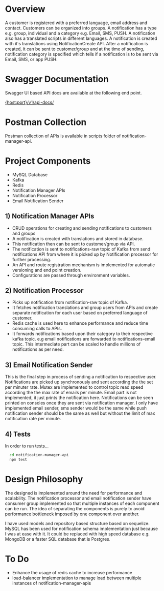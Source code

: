 # Overview

A customer is registered with a preferred language, email address and contact. Customers can be organized into groups. A notification has a type e.g. group, individual and a category e.g. Email, SMS, PUSH. A notification also has a translated scripts in different languages. A notification is created with it's translations using NotificationCreate API. After a notification is created, it can be sent to customer/group and at the time of sending, notification category is specified which tells if a notification is to be sent via Email, SMS, or app PUSH. 

# Swagger Documentation

Swagger UI based API docs are available at the following end point.

[{host:port}/v1/api-docs/]()

# Postman Collection

Postman collection of APIs is available in scripts folder of notification-manager-api.

# Project Components

- MySQL Database
- Kafka
- Redis
- Notification Manager APIs
- Notification Processor
- Email Notification Sender


## 1) Notification Manager APIs

- CRUD operations for creating and sending notifications to customers and groups
- A notification is created with translations and stored in database.
- This notification then can be sent to customer/group via API. 
- The notification is sent to notifications-raw topic of Kafka from send notifications API from where it is picked up by Notification processor for further processing.
- An API and route registration mechanism is implemented for automatic versioning and end point creation.
- Configurations are passed through environment variables. 

## 2) Notification Processor

- Picks up notification from notification-raw topic of Kafka. 
- It fetches notification translations and group users from APIs and create separate notification for each user based on preferred language of customer.
- Redis cache is used here to enhance performance and reduce time consuming calls to APIs.
- It forwards notifications based upon their category to their respective kafka topic. e.g email notifications are forwarded to notifications-email topic.
This intermediate part can be scaled to handle millions of notifications as per need. 

## 3) Email Notification Sender

This is the final step in process of sending a notification to respective user. Notifications are picked up synchronously and sent according the the set per minuter rate. Mutex are implemented to control topic read speed according the the max rate of emails per minute. Email part is not implemented, it just prints the notification here. Notifications can be seen printed on consoles once they are sent via notification manager. I only have implemented email sender, sms sender would be the same while push notification sender should be the same as well but without the limit of max notification rate per minute.

## 4) Tests

In order to run tests...
```bash
  cd notification-manager-api
  npm test
```

# Design Philosophy

The designed is implemented around the need for performance and scalability. The notification processor and email notification sender have consumer group implemented so that multiple instances of each component can be run. The idea of separating the components is purely to avoid performance bottleneck imposed by one component over another. 

I have used models and repository based structure based on sequelize. MySQL has been used for notification schema implementation just because I was at ease with it. It could be replaced with high speed database e.g. MongoDB or a faster SQL database that is Postgres.

# To Do

- Enhance the usage of redis cache to increase performance
- load-balancer implementation to manage load between multiple instances of notification-manager-apis  


